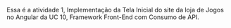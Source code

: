 Essa é a atividade 1, Implementação da Tela Inicial do site da loja de Jogos no Angular da UC 10, Framework Front-End com Consumo de API.
